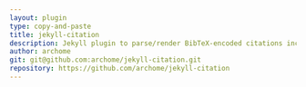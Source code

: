 ```yaml
---
layout: plugin
type: copy-and-paste
title: jekyll-citation
description: Jekyll plugin to parse/render BibTeX-encoded citations included in posts/pages
author: archome
git: git@github.com:archome/jekyll-citation.git
repository: https://github.com/archome/jekyll-citation
---
```

